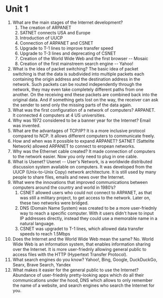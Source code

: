 # Unit 1

1. What are the main stages of the Internet development?
    1. The creation of ARPANET
    2. SATNET connects USA and Europe
    3. Introduction of UUCP
    4. Connection of ARPANET and CSNET
    5. Upgrade to T-1 lines to improve transfer speed
    6. Upgrade to T-3 lines and deprecating of CSNET
    7. Creation of the World Wide Web and the first browser -- Mosaic
    8. Creation of the first mainstreem search engine -- Yahoo!
2. What is the idea of packet switching?
    The basic idea of packet switching is that the data is subdivided into multiple packets
    each containing the origin address and the destination address in the network.
    Such packets can be routed independently through the network,
    they may even take completely different paths from one another.
    On the receiving end these packets are combined back into the original data.
    And if something gets lost on the way,
    the receiver can ask the sender to send only the missing parts of the data again.
3. What was the first configuration of a network of computers?
    ARPANET. It connected 4 computers at 4 US universities.
4. Why  was 1972 considered to be a banner year for the Internet?
    Email was invented.
5. What are the advantages of TCP/IP?
    It is a more inclusive protocol compared to NCP.
    It allows different computers to communicate freely.
6. How and when was it possible to expand ARPANET?
    SATNET (Sattelite Network) allowed ARPANET to connect to eropean networks.
7. Why was the Ethernet cable created?
    It made connection of computers to the network easier.
    Now you only need to plug in one cable.
8. What is Usenet?
    Usenet -- User's Network, is a worldwide distributed discussion system available on computers.
    It was developed from the UUCP (Unix-to-Unix Copy) network architecture.
    It is still used by many people to share files, emails and news over the Internet.
9. What were the innovations that improved communications between computers around the country and world in 1980’s?
    1. CSNET allowed users who could not connect to ARPANET, as that was still a military project,
    to get access to the network.
    Later on, these two networks were bridged.
    2. DNS (Domain Name System) was created to be a more user-friednly way
    to reach a specific computer. With it users didn't have to input IP addresses directly,
    instead they could use a memorable name in a natural language.
    3. CSNET was upgradet to T-1 lines, which allowed data transfer speeds to reach 1.5Mbps
10. Does the Internet and the World Wide Web mean the same?
    No. World Wide Web is an information system, that enables information sharing over the Internet.
    It is more user-friednly allowing general public to access files with the HTTP
    (Hypertext Transfer Protocol).
11. What search engines do you know?
    Yahoo!, Bing, Google, DuckDuckGo, Searx, Brave Search, Yandex
12. What makes it easier for the general public to use the Internet?
    Abundance of user-friednly pretty-looking apps which do all their communications under the hood,
    DNS which allows to only remember the name of a website,
    and search engines who search the Internet for you.
